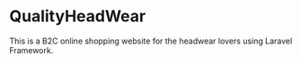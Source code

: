 # QualityHeadWear
This is a B2C online shopping website for the headwear lovers using Laravel Framework.
